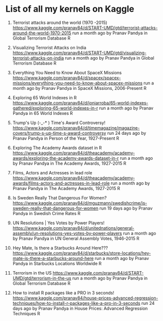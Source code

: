 # List of all my kernels on Kaggle

1. Terrorist attacks around the world (1970 -2015)
https://www.kaggle.com/pranav84/d/START-UMD/gtd/terrorist-attacks-around-the-world-1970-2015
  run a month ago by Pranav Pandya in Global Terrorism Database
  R

2. Visualizing Terrorist Attacks on India
https://www.kaggle.com/pranav84/d/START-UMD/gtd/visualizing-terrorist-attacks-on-india
  run a month ago by Pranav Pandya in Global Terrorism Database
  R

3. Everything You Need to Know About SpaceX Missions
https://www.kaggle.com/pranav84/d/spacex/spacex-missions/everything-you-need-to-know-about-spacex-missions
  run a month ago by Pranav Pandya in SpaceX Missions, 2006-Present
  R

4. Exploring 65 World Indexes in R
https://www.kaggle.com/pranav84/d/joniarroba/65-world-indexes-gathered/exploring-65-world-indexes-in-r
  run a month ago by Pranav Pandya in 65 World Indexes
  R

5. Trump's Up (-_-* ) Time's Award Controversy!
https://www.kaggle.com/pranav84/d/timemagazine/magazine-covers/trump-s-up-time-s-award-controversy
  run 24 days ago by Pranav Pandya in Person of the Year, 1927-Present
  R

6. Exploring The Academy Awards dataset in R
https://www.kaggle.com/pranav84/d/theacademy/academy-awards/exploring-the-academy-awards-dataset-in-r
  run a month ago by Pranav Pandya in The Academy Awards, 1927-2015
  R

7. Films, Actors and Actresses in lead role
https://www.kaggle.com/pranav84/d/theacademy/academy-awards/films-actors-and-actresses-in-lead-role
  run a month ago by Pranav Pandya in The Academy Awards, 1927-2015
  R

8. Is Sweden Really That Dangerous For Women?
https://www.kaggle.com/pranav84/d/mguzmann/swedishcrime/is-sweden-really-that-dangerous-for-women
  run 19 days ago by Pranav Pandya in Swedish Crime Rates
  R

9. UN Resolutions | Yes Votes by Power Players!
https://www.kaggle.com/pranav84/d/unitednations/general-assembly/un-resolutions-yes-votes-by-power-players
  run a month ago by Pranav Pandya in UN General Assembly Votes, 1946-2015
  R

10. Hey Mate, Is there a Starbucks Around Here???
https://www.kaggle.com/pranav84/d/starbucks/store-locations/hey-mate-is-there-a-starbucks-around-here
  run a month ago by Pranav Pandya in Starbucks Locations Worldwide
  R

11. Terrorism in the US
https://www.kaggle.com/pranav84/d/START-UMD/gtd/terrorism-in-the-us
  run a month ago by Pranav Pandya in Global Terrorism Database
  R

12. How to install R packages like a PRO in 3 seconds!
https://www.kaggle.com/pranav84/house-prices-advanced-regression-techniques/how-to-install-r-packages-like-a-pro-in-3-seconds
  run 24 days ago by Pranav Pandya in House Prices: Advanced Regression Techniques
  R
